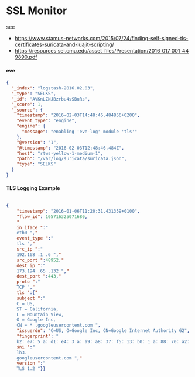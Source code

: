 # SSL Monitor

see

* https://www.stamus-networks.com/2015/07/24/finding-self-signed-tls-certificates-suricata-and-luajit-scripting/
* https://resources.sei.cmu.edu/asset_files/Presentation/2016_017_001_449890.pdf


#### eve
```json
{
  "_index": "logstash-2016.02.03",
  "_type": "SELKS",
  "_id": "AVKnLZNJBzrbu4sSBuRs",
  "_score": 1,
  "_source": {
    "timestamp": "2016-02-03T14:48:46.484856+0200",
    "event_type": "engine",
    "engine": {
      "message": "enabling 'eve-log' module 'tls'"
    },
    "@version": "1",
    "@timestamp": "2016-02-03T12:48:46.484Z",
    "host": "rtws-yellow-1-medium-1",
    "path": "/var/log/suricata/suricata.json",
    "type": "SELKS"
  }
}
```

#### TLS Logging Example

```json

{
    "timestamp": "2016-01-06T11:20:31.431359+0100",
    "flow_id": 105716325071680,
    "
    in_iface ":"
    eth0 ","
    event_type ":"
    tls ","
    src_ip ":"
    192.168 .1 .6 ","
    src_port ":48952,"
    dest_ip ":"
    173.194 .65 .132 ","
    dest_port ":443,"
    proto ":"
    TCP ","
    tls ":{"
    subject ":"
    C = US,
    ST = California,
    L = Mountain View,
    O = Google Inc,
    CN = * .googleusercontent.com ",
    "issuerdn": "C=US, O=Google Inc, CN=Google Internet Authority G2",
    "fingerprint": "
    b2: e7: 5 a: d1: e4: 3 a: a9: a8: 37: f5: 13: b0: 1 a: 88: 70: a2: 60: fe: 8 a: 4 a ", "
    sni ":"
    lh3.
    googleusercontent.com ","
    version ":"
    TLS 1.2 "}}

```
